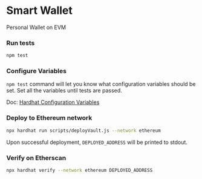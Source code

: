 # Smart Wallet

Personal Wallet on EVM

### Run tests

```bash
npm test
```

### Configure Variables

`npm test` command will let you know what configuration variables should be set. Set all the variables until tests are passed.

Doc: [Hardhat Configuration Variables](https://hardhat.org/hardhat-runner/docs/guides/configuration-variables)

### Deploy to Ethereum network

```bash
npx hardhat run scripts/deployVault.js --network ethereum
```

Upon successful deployment, `DEPLOYED_ADDRESS` will be printed to stdout.

### Verify on Etherscan

```bash
npx hardhat verify --network ethereum DEPLOYED_ADDRESS
```
